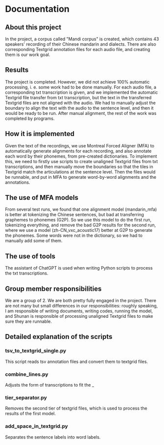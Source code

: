 # Documentation
## About this project
In the project, a corpus called "Mandi corpus" is created, which contains 43 speakers' recording of their Chinese mandarin and dialects. There are also corresponding Textgrid annotation files for each audio file, and creating them is our work goal.
## Results
The project is completed. However, we did not achieve 100% automatic processing, i. e. some work had to be done manually. For each audio file, a corresponding txt transcription is given, and we implemented the automatic Textgrid file transfer from txt transcription, but the text in the transferred Textgrid files are not aligned with the audio. We had to manually adjust the boundary to align the text with the audio to the sentence level, and then it would be ready to be run. After manual alignment, the rest of the work was completed by programs.
## How it is implemented
Given the text of the recordings, we use Montreal Forced Aligner (MFA) to automatically generate alignments for each recording, and also annotate each word by their phonemes, from pre-created dictionaries. To implement this, we need to firstly use scripts to create unaligned Textgrid files from txt transcriptions, and then manually move the boundaries so that the tiles in Textgrid match the articulations at the sentence level. Then the files would be runnable, and put in MFA to generate word-by-word alignments and the annotations. 
## The use of MFA models
From several test runs, we found that one alignment model (mandarin_mfa) is better at tokenizing the Chinese sentences, but bad at transferring graphemes to phonemes (G2P). So we use this model to do the first run, tokenizing everything, and remove the bad G2P results for the second run, where we use a model (zh-CN_vxc_acoustic17) better at G2P to generate the phonemes. Some words were not in the dictionary, so we had to manually add some of them.
## The use of tools
The assistant of ChatGPT is used when writing Python scripts to process the txt transcriptions.
## Group member responsibilities
We are a group of 2. We are both pretty fully engaged in the project. There are not many but small differences in our responsibilities: roughly speaking, I am responsible of writing documents, writing codes, running the model, and Shunan is responsible of processing unaligned Textgrid files to make sure they are runnable.
## Detailed explanation of the scripts
### tsv_to_textgrid_single.py
This script reads tsv annotation files and convert them to textgrid files.
### combine_lines.py
Adjusts the form of transcriptions to fit the _
### tier_separator.py
Removes the second tier of textgrid files, which is used to process the results of the first model.
### add_space_in_textgrid.py
Separates the sentence labels into word labels.
